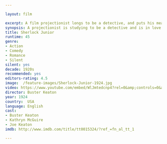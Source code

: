 ```yaml
---

layout: film

excerpt: A film projectionist longs to be a detective, and puts his meagre skills to work when he is framed by a rival for stealing his girlfriend's father's pocketwatch.
synopsis: A projectionist is studying to be a detective and is in love with a young lady. When he proposes her, his rival steals the chain watch of her father and incriminates him. The disappointed young projectionist returns to his job and while projecting the film, he dreams on being the detective of the story. Meanwhile, the girl finds the truth and acquits the guilty of the projectionist to her father.
title: Sherlock Junior
runtime: 45
genre:
- Action
- Comedy
- Romance 
- Silent
silent: yes
decade: 1920s
recommended: yes
editors-rating: 4.5
image:  /feature-images/Sherlock-Junior-1924.jpg
video: https://www.youtube.com/embed/WlJmtedcnp4?rel=0&amp;controls=0&amp;showinfo=0
director: Buster Keaton
year: 1924
country:  USA
language: English
cast:
- Buster Keaton
- Kathryn McGuire
- Joe Keaton
imdb: http://www.imdb.com/title/tt0015324/?ref_=fn_al_tt_1

--- 
```

